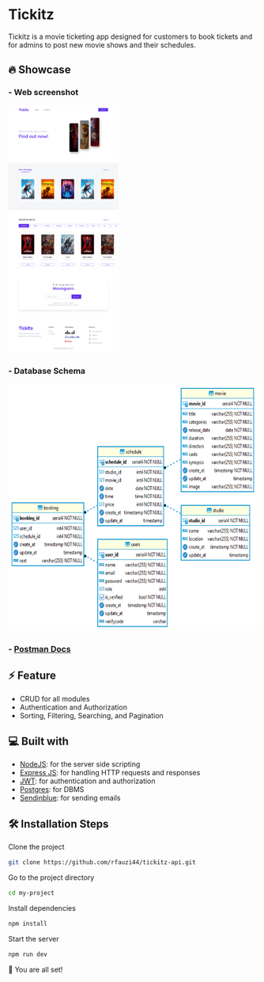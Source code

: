 # Tickitz
Tickitz is a movie ticketing app designed for customers to book tickets and for admins to post new movie shows and their schedules.

## 🔥 Showcase
### - Web screenshot
<img src="app-image.png" alt="Alt text" height="500">

### - Database Schema
<img src="db-image.png" alt="Alt text" height="500">

### - [Postman Docs](https://documenter.getpostman.com/view/25042327/2s93JtQ3v8)

## ⚡ Feature
- CRUD for all modules
- Authentication and Authorization
- Sorting, Filtering, Searching, and Pagination

## 💻 Built with
-   [NodeJS](https://github.com/nodejs/node): for the server side scripting
-   [Express JS](https://github.com/expressjs/express): for handling HTTP requests and responses
-   [JWT](https://github.com/auth0/node-jsonwebtoken): for authentication and authorization
-   [Postgres](https://github.com/postgres/postgres): for DBMS
-   [Sendinblue](https://github.com/sendinblue/APIv3-nodejs-library): for sending emails

## 🛠️ Installation Steps

Clone the project

```bash
git clone https://github.com/rfauzi44/tickitz-api.git
```

Go to the project directory

```bash
cd my-project
```

Install dependencies

```bash
npm install
```

Start the server

```bash
npm run dev
```

🌟 You are all set!